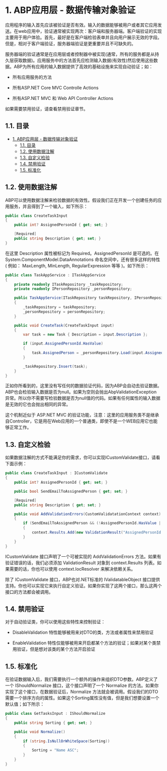 # 1. ABP应用层 - 数据传输对象验证

应用程序的输入首先应该被验证是否有效。输入的数据能够被用户或者其它应用发送。在web应用中，验证通常被实现两次：客户端和服务器端。客户端验证的实现主要用于用户体验。首先，最好是在客户端检验表单并且向用户展示无效的字段。但是，相对于客户端验证，服务器端验证是更重要并且不可缺失的。

服务器端的验证通常是在应用层或者控制器中被实现(通常，所有的服务都是从持久层获取数据)。应用服务中的方法首先应检测输入数据(有效性)然后使用这些数据。ABP为所有应用的输入数据提供了高效的基础设施来实现自动验证；如：

- 所有应用服务的方法

- 所有ASP.NET Core MVC Controlle Actions

- 所有ASP.NET MVC 和 Web API Controller Actions

如果需要禁用验证，请查看禁用验证章节。

## 1.1. 目录

<!-- TOC -->

- [1. ABP应用层 - 数据传输对象验证](#1-abp)
    - [1.1. 目录](#11)
    - [1.2. 使用数据注解](#12)
    - [1.3. 自定义检验](#13)
    - [1.4. 禁用验证](#14)
    - [1.5. 标准化](#15)

<!-- /TOC -->

## 1.2. 使用数据注解

ABP可以使用数据注解来检验数据的有效性。假设我们正在开发一个创建任务的应用服务，并且得到了一个输入，如下所示：

```c#
public class CreateTaskInput
{
    public int? AssignedPersonId { get; set; }

    [Required]
    public string Description { get; set; }
}
```

在这里 Description 属性被标记为 Required。AssignedPersonId 是可选的。在 System.ComponentModel.DataAnnotations 命名空间中，还有很多这样的特性 ( 例如： MaxLength, MinLength, RegularExpression 等等 )。如下所示：

```c#
public class TaskAppService : ITaskAppService
{
    private readonly ITaskRepository _taskRepository;
    private readonly IPersonRepository _personRepository;

    public TaskAppService(ITaskRepository taskRepository, IPersonRepository personRepository)
    {
        _taskRepository = taskRepository;
        _personRepository = personRepository;
    }

    public void CreateTask(CreateTaskInput input)
    {
        var task = new Task { Description = input.Description };

        if (input.AssignedPersonId.HasValue)
        {
            task.AssignedPerson = _personRepository.Load(input.AssignedPersonId.Value);
        }

        _taskRepository.Insert(task);
    }
}
```

正如你所看到的，这里没有写任何的数据验证代码，因为ABP会自动去验证数据。ABP也会检验输入数据是否为null。如果为空则会抛出AbpValidationException 异常。所以你不需要写检验数据是否为null值的代码。如果有任何属性的输入数据是无效的它也会抛出相同的异常。

这个机制近似于 ASP.NET MVC 的验证功能，注意：这里的应用服务类不是继承自Controller，它是用在Web应用的一个普通类，即使不是一个WEB应用它也能够正常工作。

## 1.3. 自定义检验

如果数据注解的方式不能满足你的需求，你可以实现ICustomValidate接口，请看下面示例：

```c#
public class CreateTaskInput : ICustomValidate
{
    public int? AssignedPersonId { get; set; }

    public bool SendEmailToAssignedPerson { get; set; }

    [Required]
    public string Description { get; set; }

    public void AddValidationErrors(CustomValidatationContext context)
    {
        if (SendEmailToAssignedPerson && (!AssignedPersonId.HasValue || AssignedPersonId.Value <= 0))
        {
            context.Results.Add(new ValidationResult("AssignedPersonId must be set if SendEmailToAssignedPerson is true!"));
        }
    }
}
```

ICustomValidate 接口声明了一个可被实现的 AddValidationErrors 方法。如果有验证错误的话，我们必须添加 ValidationResult 对象到 context.Results 列表。如果需要的话，你也可以使用 context.IocResolver 来解决依赖关系。

除了 ICustomValidate 接口，ABP也对.NET标准的 IValidatableObject 接口提供支持。你也可以实现它来执行自定义验证。如果你实现了这两个接口，那么这两个接口的方法都会被调用。

## 1.4. 禁用验证

对于自动验证类，你可以使用这些特性来控制验证：

- DisableValidation 特性能够被用来对DTO的类，方法或者属性来禁用验证

- EnableValidation 特性仅能够被用来开启都某个方法的验证；如果对某个类禁用验证，但是想对该类的某个方法开启验证

## 1.5. 标准化

在验证数据输入后，我们需要执行一个额外的操作来组织DTO参数。ABP定义了一个 IShouldNormalize 接口，这个接口声明了一个 Normalize 的方法。如果你实现了这个接口，在数据验证后，Normalize 方法就会被调用。假设我们的DTO需要一个排序方向的属性。如果这个Sorting属性没有值，但是我们想要设置一个默认值；如下所示：

```c#
public class GetTasksInput : IShouldNormalize
{
    public string Sorting { get; set; }

    public void Normalize()
    {
        if (string.IsNullOrWhiteSpace(Sorting))
        {
            Sorting = "Name ASC";
        }
    }
}
```